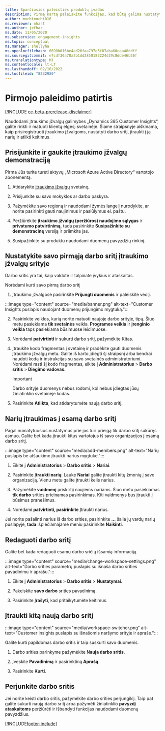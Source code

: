 ```yaml
---
title: Sparčiosios paleisties produktų įvadas
description: Pirmą kartą paleiskite funkcijas, kad būtų galima nustatyti įtraukimo įžvalgų galimybes.
author: mochimochi016
ms.reviewer: mhart
ms.author: jefhar
ms.date: 11/05/2020
ms.subservice: engagement-insights
ms.topic: conceptual
ms.manager: shellyha
ms.openlocfilehash: 6690b016be4ad26faa797e5f87aba60caa48ddff
ms.sourcegitcommit: e7cdf36a78a2b1dd2850183224d39c8dde46b26f
ms.translationtype: MT
ms.contentlocale: lt-LT
ms.lasthandoff: 02/16/2022
ms.locfileid: "8232980"
---
```

# <a name="first-run-experience"></a>Pirmojo paleidimo patirtis

[!INCLUDE [cc-beta-prerelease-disclaimer](includes/cc-beta-prerelease-disclaimer.md)]

Naudodami įtraukimo įžvalgų galimybes „Dynamics 365 Customer Insights“, galite rinkti ir matuoti klientų elgesį svetainėje. Šiame straipsnyje aiškinama, kaip prisiregistruoti įtraukimo įžvalgoms, nustatyti darbo sritį, įtraukti į ją narių ir atlikti keitimus.

## <a name="sign-up-for-a-demo-of-engagement-insights"></a>Prisijunkite ir gaukite įtraukimo įžvalgų demonstraciją

Pirma Jūs turite turėti aktyvų „Microsoft Azure Active Directory“ vartotojo abonementą. 

1. Atidarykite [įtraukimo įžvalgų](https://home.ci.ai.dynamics.com/app/engagement-insights) svetainę. 

1. Prisijunkite su savo mokyklos ar darbo paskyra.

1. Pažymėkite savo regioną ir naudodami žymės langelį nurodykite, ar norite pasirinkti gauti naujinimus ir pasiūlymus el. paštu.

1. Peržiūrėkite **įtraukimo įžvalgų (peržiūros) naudojimo sąlygas** ir **privatumo patvirtinimą,** tada pasirinkite **Susipažinkite su demonstracinę** versiją ir priimkite jas.

1. Susipažinkite su produktu naudodami duomenų pavyzdžių rinkinį. 

## <a name="set-up-your-first-workspace-in-engagement-insights"></a>Nustatykite savo pirmąją darbo sritį įtraukimo įžvalgų srityje

Darbo sritis yra tai, kaip valdote ir talpinate įvykius ir ataskaitas.

Norėdami kurti savo pirmą darbo sritį

1. Įtraukimo įžvalgose pasirinkite **Prijungti duomenis** ir paleiskite vedlį. 

:::image type="content" source="media/banner.png" alt-text="Customer Insights puslapis naudojant duomenų prijungimo mygtuką.":::

2. Pasirinkite veiklos, kurią norite matuoti naujoje darbo srityje, tipą. Šiuo metu pasiekiama **tik svetainės** veikla. **Programos veikla** ir **įrenginio veikla** taps pasiekiama būsimuose leidimuose.

1. Norėdami **patvirtinti** ir sukurti darbo sritį, pažymėkite Kitas.

1. Įtraukite kodo fragmentas į svetainę ir pradėkite gauti duomenis įtraukimo įžvalgų metu. Galite iš karto įdiegti šį straipsnį arba bendrai naudoti kodą ir instrukcijas su savo svetainės administratoriumi. Norėdami rasti šį kodo fragmentas, eikite į **Administratorius** > **Darbo sritis** > **Diegimo vadovas**.

   > [!IMPORTANT]
   > Darbo srityje duomenys nebus rodomi, kol nebus įdiegtas jūsų žiniatinklio svetainėje kodas.

1. Pasirinkite **Atlikta**, kad atidarytumėte naują darbo sritį. 

## <a name="add-members-to-an-existing-workspace"></a>Narių įtraukimas į esamą darbo sritį

Pagal numatytuosius nustatymus prie jos turi prieigą tik darbo sritį sukūręs asmuo. Galite bet kada įtraukti kitus vartotojus iš savo organizacijos į esamą darbo sritį.

:::image type="content" source="media/add-members.png" alt-text="Narių puslapis be atšaukimo įtraukti narius mygtuke.":::

1. Eikite į **Administratorius** > **Darbo sritis** > **Nariai**.

2. Pasirinkite **Įtraukti narių**. Lauke **Nariai** galite įtraukti kitų žmonių į savo organizaciją. Vienu metu galite įtraukti kelis narius.

3. Pažymėkite **vaidmenį** priskirtiį naujiems nariams. Šiuo metu pasiekiamas **tik darbo** srities prieinamas pasirinkimas. Kiti vaidmenys bus įtraukti į būsimus pranešimus.

4. Norėdami **patvirtinti, pasirinkite** Įtraukti narius.

Jei norite pašalinti narius iš darbo srities, pasirinkite **...** šalia jų vardų narių puslapyje, **tada** išplečiamajame meniu pasirinkite **Naikinti**.

## <a name="edit-a-workspace"></a>Redaguoti darbo sritį

Galite bet kada redaguoti esamų darbo sričių išsamią informaciją.

:::image type="content" source="media/change-workspace-settings.png" alt-text="Darbo srities parametrų puslapis su išnaša darbo srities pavadinimu ir aprašu.":::

1. Eikite į **Administratorius** > **Darbo sritis** > **Nustatymai**.

1. Pakeiskite **savo darbo** srities pavadinimą.

1. Pasirinkite **Įrašyti**, kad pritaikytumėte keitimus.

## <a name="add-another-new-workspace"></a>Įtraukti kitą naują darbo sritį

:::image type="content" source="media/workspace-switcher.png" alt-text="Customer insights puslapis su išnašomis naršymo srityje ir apraše.":::

Galite kurti papildomas darbo sritis ir taip suskurti savo duomenis.

1. Darbo srities parinkyme pažymėkite **Nauja darbo sritis**.

1. Įveskite **Pavadinimą** ir pasirinktiną **Aprašą**.

1. Pasirinkite **Kurti**.

## <a name="switch-between-workspaces"></a>Perjunkite darbo sritis

Jei norite keisti darbo sritis, pažymėkite darbo srities perjungiklį. Taip pat galite sukurti naują darbo sritį arba pažymėti žiniatinklio **pavyzdį ataskaitoms** peržiūrėti ir išbandyti funkcijas naudodami duomenų pavyzdžius. 



[!INCLUDE[footer-include](../includes/footer-banner.md)]